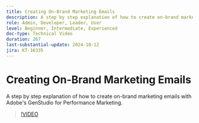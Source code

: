 ```yaml
---
title: Creating On-Brand Marketing Emails
description: A step by step explanation of how to create on-brand marketing emails with Adobe's GenStudio for Performance Marketing.
role: Admin, Developer, Leader, User
level: Beginner, Intermediate, Experienced
doc-type: Technical Video
duration: 267
last-substantial-update: 2024-10-12
jira: KT-16335
---
```


# Creating On-Brand Marketing Emails

A step by step explanation of how to create on-brand marketing emails with Adobe's GenStudio for Performance Marketing.

>[!VIDEO](https://video.tv.adobe.com/v/3435056/?learn=on)
